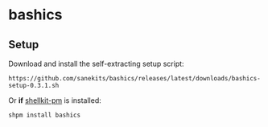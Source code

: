 # bashics

## Setup

Download and install the self-extracting setup script:

    https://github.com/sanekits/bashics/releases/latest/downloads/bashics-setup-0.3.1.sh

Or **if** [shellkit-pm](https://github.com/sanekits/shellkit-pm) is installed:

    shpm install bashics

##

